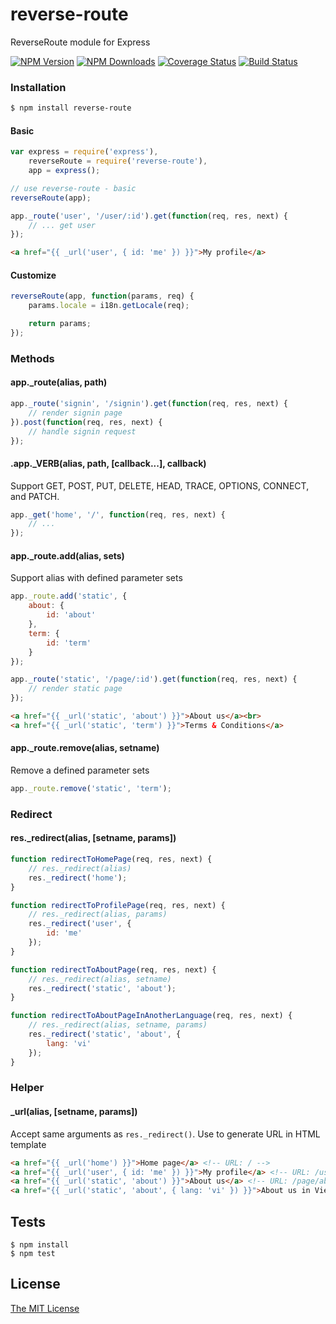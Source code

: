 reverse-route
=============

ReverseRoute module for Express

[![NPM Version][npm-image]][npm-url]
[![NPM Downloads][downloads-image]][npm-url]
[![Coverage Status][coveralls-image]][coveralls-url]
[![Build Status][travis-image]][travis-url]

### Installation
```bash
$ npm install reverse-route
```

#### Basic
```js
var express = require('express'),
	reverseRoute = require('reverse-route'),
	app = express();

// use reverse-route - basic
reverseRoute(app);

app._route('user', '/user/:id').get(function(req, res, next) {
	// ... get user
});
```
```html
<a href="{{ _url('user', { id: 'me' }) }}">My profile</a>
```
#### Customize
```js
reverseRoute(app, function(params, req) {
	params.locale = i18n.getLocale(req);

	return params;
});
```
### Methods
#### app._route(alias, path)
```js
app._route('signin', '/signin').get(function(req, res, next) {
	// render signin page
}).post(function(req, res, next) {
	// handle signin request
});
```

#### .app._VERB(alias, path, [callback...], callback)
Support GET, POST, PUT, DELETE, HEAD, TRACE, OPTIONS, CONNECT, and PATCH.
```js
app._get('home', '/', function(req, res, next) {
	// ...
});
```

#### app._route.add(alias, sets)
Support alias with defined parameter sets
```js
app._route.add('static', {
	about: {
		id: 'about'
	},
	term: {
		id: 'term'
	}
});

app._route('static', '/page/:id').get(function(req, res, next) {
	// render static page
});
```

```html
<a href="{{ _url('static', 'about') }}">About us</a><br>
<a href="{{ _url('static', 'term') }}">Terms & Conditions</a>
```

#### app._route.remove(alias, setname)
Remove a defined parameter sets
```js
app._route.remove('static', 'term');
```
### Redirect
#### res._redirect(alias, [setname, params])
```js
function redirectToHomePage(req, res, next) {
	// res._redirect(alias)
	res._redirect('home');
}

function redirectToProfilePage(req, res, next) {
	// res._redirect(alias, params)
	res._redirect('user', {
		id: 'me'
	});
}

function redirectToAboutPage(req, res, next) {
	// res._redirect(alias, setname)
	res._redirect('static', 'about');
}

function redirectToAboutPageInAnotherLanguage(req, res, next) {
	// res._redirect(alias, setname, params)
	res._redirect('static', 'about', {
		lang: 'vi'
	});
}
```
### Helper
#### _url(alias, [setname, params])
Accept same arguments as `res._redirect()`. Use to generate URL in HTML template
```html
<a href="{{ _url('home') }}">Home page</a> <!-- URL: / -->
<a href="{{ _url('user', { id: 'me' }) }}">My profile</a> <!-- URL: /user/me -->
<a href="{{ _url('static', 'about') }}">About us</a> <!-- URL: /page/about  -->
<a href="{{ _url('static', 'about', { lang: 'vi' }) }}">About us in Vietnamese</a> <!-- URL: /page/about?lang=vi -->
```
## Tests
	$ npm install
	$ npm test

## License

[The MIT License](http://opensource.org/licenses/MIT)

[npm-image]: https://img.shields.io/npm/v/reverse-route.svg?style=flat
[npm-url]: https://www.npmjs.org/package/reverse-route
[downloads-image]: https://img.shields.io/npm/dm/reverse-route.svg?style=flat
[coveralls-image]: https://coveralls.io/repos/longlh/reverse-route/badge.svg?branch=master
[coveralls-url]: https://coveralls.io/r/longlh/reverse-route?branch=master
[travis-image]: https://travis-ci.org/longlh/reverse-route.svg
[travis-url]: https://travis-ci.org/longlh/reverse-route
